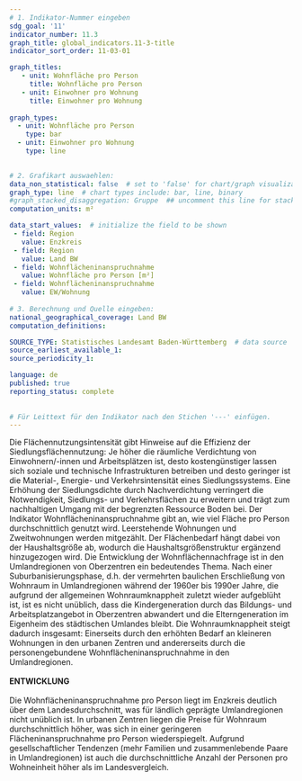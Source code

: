 ```yaml
---
# 1. Indikator-Nummer eingeben 
sdg_goal: '11'
indicator_number: 11.3
graph_title: global_indicators.11-3-title
indicator_sort_order: 11-03-01

graph_titles:
   - unit: Wohnfläche pro Person
     title: Wohnfläche pro Person
   - unit: Einwohner pro Wohnung
     title: Einwohner pro Wohnung
 
graph_types:
  - unit: Wohnfläche pro Person
    type: bar
  - unit: Einwohner pro Wohnung
    type: line

 
# 2. Grafikart auswaehlen: 
data_non_statistical: false  # set to 'false' for chart/graph visualization 
graph_type: line  # chart types include: bar, line, binary 
#graph_stacked_disaggregation: Gruppe  ## uncomment this line for stacked bars. eplace 'Geschlecht' with the field of aggregation. 
computation_units: m² 

data_start_values:  # initialize the field to be shown  
 - field: Region 
   value: Enzkreis
 - field: Region 
   value: Land BW
 - field: Wohnflächeninanspruchnahme 
   value: Wohnfläche pro Person [m²]
 - field: Wohnflächeninanspruchnahme
   value: EW/Wohnung  
   
# 3. Berechnung und Quelle eingeben: 
national_geographical_coverage: Land BW
computation_definitions: 

SOURCE_TYPE: Statistisches Landesamt Baden-Württemberg  # data source  
source_earliest_available_1: 
source_periodicity_1: 

language: de   
published: true 
reporting_status: complete
 
 
# Für Leittext für den Indikator nach den Stichen '---' einfügen. 
---
```

Die Flächennutzungsintensität gibt Hinweise auf die Effizienz der Siedlungsflächennutzung: Je höher die räumliche Verdichtung von Einwohnern/-innen und Arbeitsplätzen ist, desto kostengünstiger lassen sich soziale und technische Infrastrukturen betreiben und desto geringer ist die Material-, Energie- und Verkehrsintensität eines Siedlungssystems. Eine Erhöhung der Siedlungsdichte durch Nachverdichtung verringert die Notwendigkeit, Siedlungs- und Verkehrsflächen zu erweitern und trägt zum nachhaltigen Umgang mit der begrenzten Ressource Boden bei. Der Indikator Wohnflächeninanspruchnahme gibt an, wie viel Fläche pro Person durchschnittlich genutzt wird. Leerstehende Wohnungen und Zweitwohnungen werden mitgezählt. Der Flächenbedarf hängt dabei von der Haushaltsgröße ab, wodurch die Haushaltsgrößenstruktur ergänzend hinzugezogen wird. Die Entwicklung der Wohnflächennachfrage ist in den Umlandregionen von Oberzentren ein bedeutendes Thema. Nach einer Suburbanisierungsphase, d.h. der vermehrten baulichen Erschließung von Wohnraum in Umlandregionen während der 1960er bis 1990er Jahre, die aufgrund der allgemeinen Wohnraumknappheit zuletzt wieder aufgeblüht ist, ist es nicht unüblich, dass die Kindergeneration durch das Bildungs- und Arbeitsplatzangebot in Oberzentren abwandert und die Elterngeneration im Eigenheim des städtischen Umlandes bleibt. Die Wohnraumknappheit steigt dadurch insgesamt: Einerseits durch den erhöhten Bedarf an kleineren Wohnungen in den urbanen Zentren und andererseits durch die personengebundene Wohnflächeninanspruchnahme in den Umlandregionen. <br>
<br>
**ENTWICKLUNG** <br>
<br>
Die Wohnflächeninanspruchnahme pro Person liegt im Enzkreis deutlich über dem Landesdurchschnitt, was für ländlich geprägte Umlandregionen nicht unüblich ist. In urbanen Zentren liegen die Preise für Wohnraum durchschnittlich höher, was sich in einer geringeren Flächeninanspruchnahme pro Person wiederspiegelt. Aufgrund gesellschaftlicher Tendenzen (mehr Familien und zusammenlebende Paare in Umlandregionen) ist auch die durchschnittliche Anzahl der Personen pro Wohneinheit höher als im Landesvergleich.
